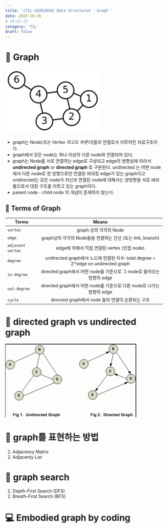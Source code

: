 ```yaml
---
title: '[TIL-10262020] Data Structure4 - Graph '
date: 2020-10-26
# 16:21:13
category: 'TIL'
draft: false
---
```


# 🔎 Graph

![graph](./img/graph.png)

- graph는 Node(_또는 Vertex 라고도 부른다_)들의 연결로서 이루어진 자료구조이다.
- graph에서 모든 node는 하나 이상의 다른 node와 연결되어 있다.
- graph는 Node를 서로 연결하는 edge로 구성되고 edge의 방향성에 따라서 **undirected graph** or **directed graph** 로 구분된다. undirected 는 어떤 node에서 다른 node로 한 방향으로만 연결된 비대칭 edge가 있는 graph이고 undirected는 모든 node가 자신과 연결된 node에 대해서는 양방향을 서로 바라봄으로서 대칭 구조를 이루고 있는 graph이다.
- parent node - child node 의 개념이 존재하지 않는다.

## 📌 Terms of Graph

| Terms             |                                        Means                                        |
| ----------------- | :---------------------------------------------------------------------------------: |
| `vertex`          |                               graph 상의 각각의 Node                                |
| `edge`            |             graph상의 각각의 Node들을 연결하는 간선 (또는 link, branch)             |
| `adjacent vertex` |                    edge에 의해서 직접 연결된 vertex (인접 node)                     |
| `degree`          | undirected graph에서 노드에 연결된 차수: total degree = 2\*edge on undirected graph |
| `in-degree`       |       directed graph에서 어떤 node를 기준으로 그 node로 들어오는 방향의 edge        |
| `out-degree`      |       directed graph에서 어떤 node를 기준으로 다른 node로 나가는 방향의 edge        |
| `cycle`           |                  directed graph에서 node 들의 연결이 순환되는 구조                  |

# 🔎 directed graph vs undirected graph

![directed vs undirected](./img/directed_undirected_graph.png)

# 🔎 graph를 표현하는 방법

1. Adjacency Matrix
2. Adjacenty List

# 🔎 graph search

1. Depth-First Search (DFS)
2. Breath-First Search (BFS)

# 💻 Embodied graph by coding
